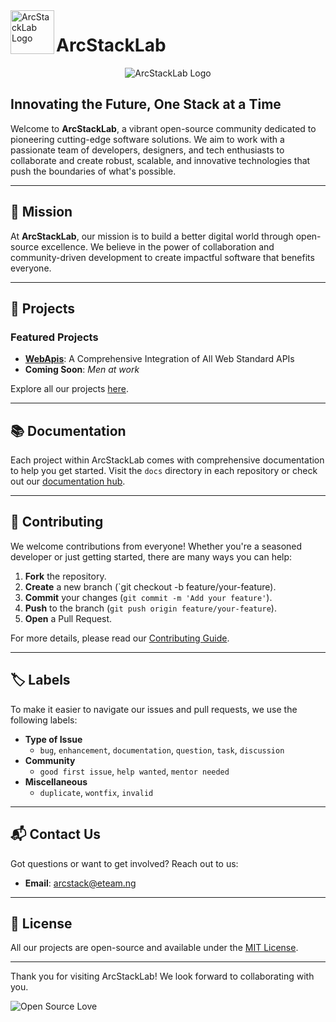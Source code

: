 <img align="left" width="70" alt="ArcStackLab Logo" src="https://avatars.githubusercontent.com/u/177078216" />

# ArcStackLab

<p align="center">
  <img alt="ArcStackLab Logo" src="https://avatars.githubusercontent.com/u/177078216" />
</p>

## Innovating the Future, One Stack at a Time

Welcome to **ArcStackLab**, a vibrant open-source community dedicated to pioneering cutting-edge software solutions. We aim to work with a passionate team of developers, designers, and tech enthusiasts to collaborate and create robust, scalable, and innovative technologies that push the boundaries of what's possible.

---

## 🌟 Mission

At **ArcStackLab**, our mission is to build a better digital world through open-source excellence. We believe in the power of collaboration and community-driven development to create impactful software that benefits everyone.

---

## 🚀 Projects

### Featured Projects

- **[WebApis](https://jsr.io/@arcstack/webapis)**: A Comprehensive Integration of All Web Standard APIs
- **Coming Soon**: _Men at work_

Explore all our projects [here](https://jsr.io/@arcstack).

---

## 📚 Documentation

Each project within ArcStackLab comes with comprehensive documentation to help you get started. Visit the `docs` directory in each repository or check out our [documentation hub](https://ArcStackLab.github.io).

---

## 🤝 Contributing

We welcome contributions from everyone! Whether you're a seasoned developer or just getting started, there are many ways you can help:

1. **Fork** the repository.
2. **Create** a new branch (`git checkout -b feature/your-feature).
3. **Commit** your changes (`git commit -m 'Add your feature'`).
4. **Push** to the branch (`git push origin feature/your-feature`).
5. **Open** a Pull Request.

For more details, please read our [Contributing Guide](CONTRIBUTING.md).

---

## 🏷️ Labels

To make it easier to navigate our issues and pull requests, we use the following labels:

- **Type of Issue**
  - `bug`, `enhancement`, `documentation`, `question`, `task`, `discussion`
- **Community**
  - `good first issue`, `help wanted`, `mentor needed`
- **Miscellaneous**
  - `duplicate`, `wontfix`, `invalid`

---

## 📬 Contact Us

Got questions or want to get involved? Reach out to us:

- **Email**: arcstack@eteam.ng

---

## 📜 License

All our projects are open-source and available under the [MIT License](LICENSE).

---

Thank you for visiting ArcStackLab! We look forward to collaborating with you.

![Open Source Love](https://badges.frapsoft.com/os/v1/open-source.svg?v=103)
